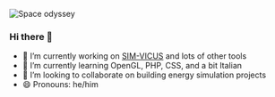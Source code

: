 
![Space odyssey](https://www.sim-vicus.de/wp-content/uploads/2023/02/SIM-VICUS_P9COtZjj27.png)

### Hi there 👋

- 🔭 I’m currently working on [SIM-VICUS](https://github.com/ghorwin/SIM-VICUS) and lots of other tools
- 🌱 I’m currently learning OpenGL, PHP, CSS, and a bit Italian
- 👯 I’m looking to collaborate on building energy simulation projects
- 😄 Pronouns: he/him

<!--
**hirseboy/hirseboy** is a ✨ _special_ ✨ repository because its `README.md` (this file) appears on your GitHub profile.

Here are some ideas to get you started:

- 🔭 I’m currently working on ...
- 🌱 I’m currently learning ...
- 👯 I’m looking to collaborate on ...
- 🤔 I’m looking for help with ...
- 💬 Ask me about ...
- 📫 How to reach me: ...
- 😄 Pronouns: ...
- ⚡ Fun fact: ...
-->
